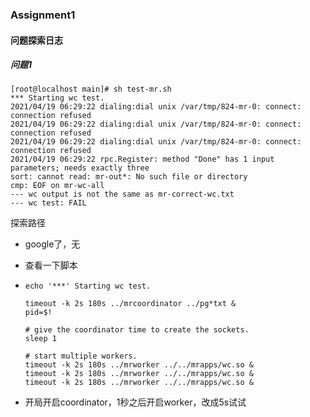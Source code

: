### Assignment1

#### 问题探索日志

##### 问题1

```shell
[root@localhost main]# sh test-mr.sh
*** Starting wc test.
2021/04/19 06:29:22 dialing:dial unix /var/tmp/824-mr-0: connect: connection refused
2021/04/19 06:29:22 dialing:dial unix /var/tmp/824-mr-0: connect: connection refused
2021/04/19 06:29:22 dialing:dial unix /var/tmp/824-mr-0: connect: connection refused
2021/04/19 06:29:22 rpc.Register: method "Done" has 1 input parameters; needs exactly three
sort: cannot read: mr-out*: No such file or directory
cmp: EOF on mr-wc-all
--- wc output is not the same as mr-correct-wc.txt
--- wc test: FAIL
```

探索路径

+ google了，无

+ 查看一下脚本

+ ```shell
  echo '***' Starting wc test.
  
  timeout -k 2s 180s ../mrcoordinator ../pg*txt &
  pid=$!
  
  # give the coordinator time to create the sockets.
  sleep 1
  
  # start multiple workers.
  timeout -k 2s 180s ../mrworker ../../mrapps/wc.so &
  timeout -k 2s 180s ../mrworker ../../mrapps/wc.so &
  timeout -k 2s 180s ../mrworker ../../mrapps/wc.so &
  
  ```

+ 开局开启coordinator，1秒之后开启worker，改成5s试试